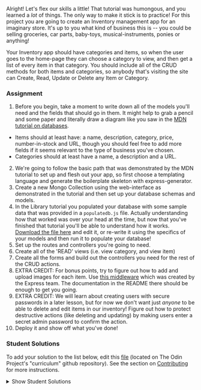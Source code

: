 Alright! Let's flex our skills a little! That tutorial was humongous, and you learned a _lot_ of things. The only way to make it stick is to practice! For this project you are going to create an Inventory management app for an imaginary store. It's up to you what kind of business this is -- you could be selling groceries, car parts, baby-toys, musical-instruments, ponies or anything!

Your Inventory app should have categories and items, so when the user goes to the home-page they can choose a category to view, and then get a list of every item in that category. You should include all of the CRUD methods for both items and categories, so anybody that's visiting the site can Create, Read, Update or Delete any Item or Category.

### Assignment

<div class="lesson-content__panel" markdown="1">

1. Before you begin, take a moment to write down all of the models you'll need and the fields that should go in them. It might help to grab a pencil and some paper and literally draw a diagram like you saw in the [MDN tutorial on databases](https://developer.mozilla.org/en-US/docs/Learn/Server-side/Express_Nodejs/mongoose#Designing_the_LocalLibrary_models).
  - Items should at least have: a name, description, category, price, number-in-stock and URL, though you should feel free to add more fields if it seems relevant to the type of business you've chosen.
  - Categories should at least have a name, a description and a URL.
2. We're going to follow the basic path that was demonstrated by the MDN tutorial to set up and flesh out your app, so first choose a templating language and generate the boilerplate skeleton with express-generator.
3. Create a new Mongo Collection using the web-interface as demonstrated in the tutorial and then set up your database schemas and models. 
4. In the Library tutorial you populated your database with some sample data that was provided in a `populatedb.js` file. Actually understanding how that worked was over your head at the time, but now that you've finished that tutorial you'll be able to understand how it works. [Download the file here](https://raw.githubusercontent.com/hamishwillee/express-locallibrary-tutorial/master/populatedb.js) and edit it, or re-write it using the specifics of your models and then run it to populate your database!
5. Set up the routes and controllers you're going to need.
6. Create all of the 'READ' views (i.e. view category, and view item)
7. Create all the forms and build out the controllers you need for the rest of the CRUD actions.
8. EXTRA CREDIT: For bonus points, try to figure out how to add and upload images for each item. Use [this middleware](https://github.com/expressjs/multer) which was created by the Express team. The documentation in the README there should be enough to get you going.
9. EXTRA CREDIT:  We will learn about creating users with secure passwords in a later lesson, but for now we don't want just _anyone_ to be able to delete and edit items in our inventory! Figure out how to protect destructive actions (like deleting and updating) by making users enter a secret admin password to confirm the action.
10. Deploy it and show off what you've done!

</div>

### Student Solutions
To add your solution to the list below, edit this [file](https://github.com/TheOdinProject/curriculum/blob/master/nodeJS/express-basics/Express-Inventory-Application.md) (located on The Odin Project's "curriculum" github repository). See the section on [Contributing](http://github.com/TheOdinProject/curriculum/blob/master/contributing.md) for more instructions.

<details markdown="block">
  <summary> Show Student Solutions </summary>

- Add your solution below this line!
- [Vollantre's Solution](https://github.com/vollantre/inventory_app) - [View in browser](https://secure-lowlands-33834.herokuapp.com/inventory)
- [Eljoey's Solution](https://github.com/eljoey/Game-Inventory) - [View in browser](https://immense-spire-45668.herokuapp.com/)
- [rbkjefkj's Solution](https://github.com/rbkjefkj/inventory-app) - [View in browser](https://glacial-mountain-36822.herokuapp.com/)
- [jdonahue135's Solution](https://github.com/jdonahue135/golf_store) - [View in browser](https://quiet-reaches-49920.herokuapp.com/)
- [Ryan Floyd's Solution](https://github.com/MrRyanFloyd/odin-inventory-application) - [View in browser](https://odin-inventory-application.herokuapp.com/)
</details>

